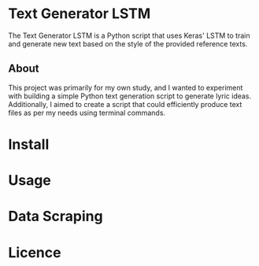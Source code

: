 # Text Generator LSTM

The Text Generator LSTM is a Python script that uses Keras' LSTM to train and generate new text based on the style of the provided reference texts.

## About

This project was primarily for my own study, and I wanted to experiment with building a simple Python text generation script to generate lyric ideas. Additionally, I aimed to create a script that could efficiently produce text files as per my needs using terminal commands.

# Install

# Usage

# Data Scraping

# Licence
